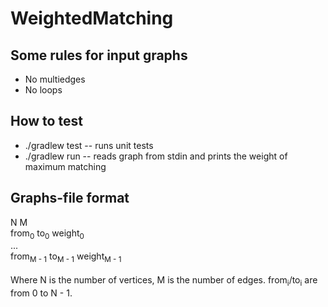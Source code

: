 # WeightedMatching

## Some rules for input graphs

* No multiedges
* No loops

## How to test

* ./gradlew test -- runs unit tests
* ./gradlew run -- reads graph from stdin and prints the weight of maximum matching

## Graphs-file format
N M  
from<sub>0</sub> to<sub>0</sub> weight<sub>0</sub>  
...  
from<sub>M - 1</sub> to<sub>M - 1</sub> weight<sub>M - 1</sub>  
<EOF>  
Where N is the number of vertices, M is the number of edges. from<sub>i</sub>/to<sub>i</sub> are from 0 to N - 1.  
